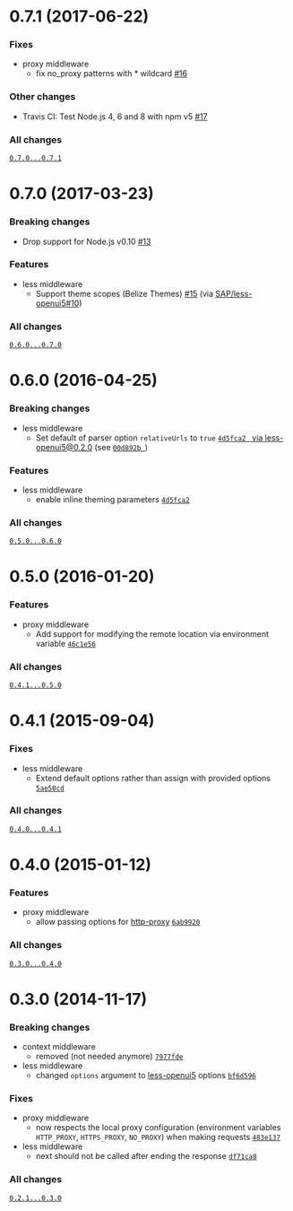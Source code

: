 # 0.7.1 (2017-06-22)

### Fixes
- proxy middleware
  - fix no_proxy patterns with * wildcard [#16](https://github.com/SAP/connect-openui5/pull/16)

### Other changes
- Travis CI: Test Node.js 4, 6 and 8 with npm v5 [#17](https://github.com/SAP/connect-openui5/pull/17)

### All changes
[`0.7.0...0.7.1`](https://github.com/SAP/connect-openui5/compare/0.7.0...0.7.1)


# 0.7.0 (2017-03-23)

### Breaking changes
- Drop support for Node.js v0.10 [#13](https://github.com/SAP/connect-openui5/pull/13)

### Features
- less middleware
  - Support theme scopes (Belize Themes) [#15](https://github.com/SAP/connect-openui5/pull/15) (via [SAP/less-openui5#10](https://github.com/SAP/less-openui5/pull/10))

### All changes
[`0.6.0...0.7.0`](https://github.com/SAP/connect-openui5/compare/0.6.0...0.7.0)


# 0.6.0 (2016-04-25)

### Breaking changes
- less middleware
  - Set default of parser option `relativeUrls` to `true` [`4d5fca2 ` via less-openui5@0.2.0](https://github.com/SAP/connect-openui5/commit/4d5fca25954049eec4af53c8bd12c54d6ad020aa) (see [`00d892b `](https://github.com/SAP/less-openui5/commit/00d892b95c8c0401b8a61f1b1709dfc4a68cfa26))

### Features
- less middleware
  - enable inline theming parameters [`4d5fca2`](https://github.com/SAP/connect-openui5/commit/4d5fca25954049eec4af53c8bd12c54d6ad020aa)

### All changes
[`0.5.0...0.6.0`](https://github.com/SAP/connect-openui5/compare/0.5.0...0.6.0)


# 0.5.0 (2016-01-20)

### Features
- proxy middleware
  - Add support for modifying the remote location via environment variable [`46c1e56`](https://github.com/SAP/connect-openui5/commit/46c1e56db46357fee59ee072e0c82516d5c17e9e)

### All changes
[`0.4.1...0.5.0`](https://github.com/SAP/connect-openui5/compare/0.4.1...0.5.0)


# 0.4.1 (2015-09-04)

### Fixes
- less middleware
  - Extend default options rather than assign with provided options [`5ae50cd`](https://github.com/SAP/connect-openui5/commit/5ae50cd753ef5e2a3ba2807a70877ef79b6ce433)

### All changes
[`0.4.0...0.4.1`](https://github.com/SAP/connect-openui5/compare/0.4.0...0.4.1)


# 0.4.0 (2015-01-12)

### Features
- proxy middleware
  - allow passing options for [http-proxy](https://github.com/nodejitsu/node-http-proxy#options) [`6ab9920`](https://github.com/SAP/connect-openui5/commit/6ab99201d5d2439ba55017ec8211b4dd8e5ed2a9)

### All changes
[`0.3.0...0.4.0`](https://github.com/SAP/connect-openui5/compare/0.3.0...0.4.0)


# 0.3.0 (2014-11-17)

### Breaking changes
- context middleware
  - removed (not needed anymore) [`7977fde`](https://github.com/SAP/connect-openui5/commit/7977fdeaf53a6caf9f4ef4f410bd01e13927be3c)
- less middleware
  - changed `options` argument to [less-openui5](https://github.com/SAP/less-openui5) options [`bf6d596`](https://github.com/SAP/connect-openui5/commit/bf6d596d67c5915408dc6287d15baa6a5e311c3e)

### Fixes
- proxy middleware
  - now respects the local proxy configuration (environment variables `HTTP_PROXY`, `HTTPS_PROXY`, `NO_PROXY`) when making requests [`483e137`](https://github.com/SAP/connect-openui5/commit/483e1377caa0e90e3f4be9cc8ca91b01b4581103)
- less middleware
  - next should not be called after ending the response [`df71ca8`](https://github.com/SAP/connect-openui5/commit/df71ca834247689fd13f8388cc5d16ff17edff47)

### All changes
[`0.2.1...0.3.0`](https://github.com/SAP/connect-openui5/compare/0.2.1...0.3.0)
